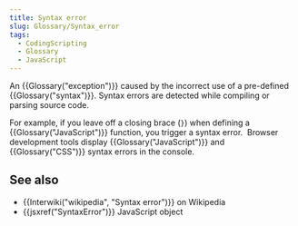 ```yaml
---
title: Syntax error
slug: Glossary/Syntax_error
tags:
  - CodingScripting
  - Glossary
  - JavaScript
---
```

An {{Glossary("exception")}} caused by the incorrect use of a pre-defined {{Glossary("syntax")}}. Syntax errors are detected while compiling or parsing source code.

For example, if you leave off a closing brace (`}`) when defining a {{Glossary("JavaScript")}} function, you trigger a syntax error.  Browser development tools display {{Glossary("JavaScript")}} and {{Glossary("CSS")}} syntax errors in the console.

## See also

- {{Interwiki("wikipedia", "Syntax error")}} on Wikipedia
- {{jsxref("SyntaxError")}} JavaScript object
